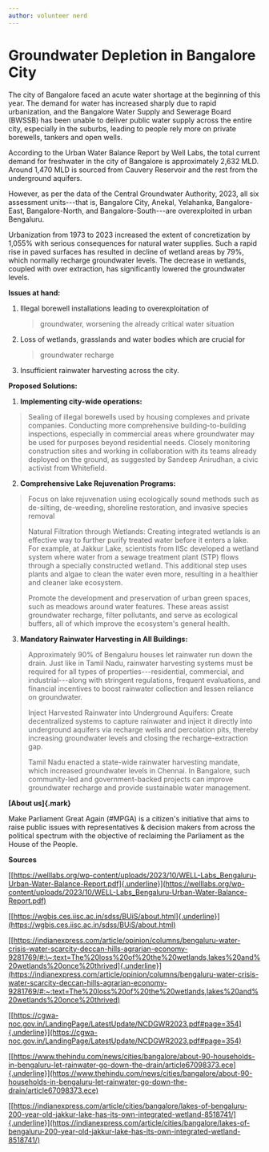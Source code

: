```yaml
---
author: volunteer nerd
---
```


# **Groundwater Depletion in Bangalore City** 

The city of Bangalore faced an acute water shortage at the beginning of
this year. The demand for water has increased sharply due to rapid
urbanization, and the Bangalore Water Supply and Sewerage Board (BWSSB)
has been unable to deliver public water supply across the entire city,
especially in the suburbs, leading to people rely more on private
borewells, tankers and open wells.

According to the Urban Water Balance Report by Well Labs, the total
current demand for freshwater in the city of Bangalore is approximately
2,632 MLD. Around 1,470 MLD is sourced from Cauvery Reservoir and the
rest from the underground aquifers.

However, as per the data of the Central Groundwater Authority, 2023, all
six assessment units---that is, Bangalore City, Anekal, Yelahanka,
Bangalore-East, Bangalore-North, and Bangalore-South---are overexploited
in urban Bengaluru.

Urbanization from 1973 to 2023 increased the extent of concretization by
1,055% with serious consequences for natural water supplies. Such a
rapid rise in paved surfaces has resulted in decline of wetland areas by
79%, which normally recharge groundwater levels. The decrease in
wetlands, coupled with over extraction, has significantly lowered the
groundwater levels.

**Issues at hand:**

1.  Illegal borewell installations leading to overexploitation of
    > groundwater, worsening the already critical water situation

2.  Loss of wetlands, grasslands and water bodies which are crucial for
    > groundwater recharge

3.  Insufficient rainwater harvesting across the city.

**Proposed Solutions:**

1.  **Implementing city-wide operations:**

> Sealing of illegal borewells used by housing complexes and private
> companies. Conducting more comprehensive building-to-building
> inspections, especially in commercial areas where groundwater may be
> used for purposes beyond residential needs. Closely monitoring
> construction sites and working in collaboration with its teams already
> deployed on the ground, as suggested by Sandeep Anirudhan, a civic
> activist from Whitefield.

2.  **Comprehensive Lake Rejuvenation Programs:**

> Focus on lake rejuvenation using ecologically sound methods such as
> de-silting, de-weeding, shoreline restoration, and invasive species
> removal
>
> Natural Filtration through Wetlands: Creating integrated wetlands is
> an effective way to further purify treated water before it enters a
> lake. For example, at Jakkur Lake, scientists from IISc developed a
> wetland system where water from a sewage treatment plant (STP) flows
> through a specially constructed wetland. This additional step uses
> plants and algae to clean the water even more, resulting in a
> healthier and cleaner lake ecosystem.
>
> Promote the development and preservation of urban green spaces, such
> as meadows around water features. These areas assist groundwater
> recharge, filter pollutants, and serve as ecological buffers, all of
> which improve the ecosystem\'s general health.

3.  **Mandatory Rainwater Harvesting in All Buildings:**

> Approximately 90% of Bengaluru houses let rainwater run down the
> drain. Just like in Tamil Nadu, rainwater harvesting systems must be
> required for all types of properties---residential, commercial, and
> industrial---along with stringent regulations, frequent evaluations,
> and financial incentives to boost rainwater collection and lessen
> reliance on groundwater.
>
> Inject Harvested Rainwater into Underground Aquifers: Create
> decentralized systems to capture rainwater and inject it directly into
> underground aquifers via recharge wells and percolation pits, thereby
> increasing groundwater levels and closing the recharge-extraction gap.
>
> Tamil Nadu enacted a state-wide rainwater harvesting mandate, which
> increased groundwater levels in Chennai. In Bangalore, such
> community-led and government-backed projects can improve groundwater
> recharge and provide sustainable water management.

**[About us]{.mark}**

Make Parliament Great Again (#MPGA) is a citizen's initiative that aims
to raise public issues with representatives & decision makers from
across the political spectrum with the objective of reclaiming the
Parliament as the House of the People.

**Sources**

[[https://welllabs.org/wp-content/uploads/2023/10/WELL-Labs_Bengaluru-Urban-Water-Balance-Report.pdf]{.underline}](https://welllabs.org/wp-content/uploads/2023/10/WELL-Labs_Bengaluru-Urban-Water-Balance-Report.pdf)

[[https://wgbis.ces.iisc.ac.in/sdss/BUiS/about.html]{.underline}](https://wgbis.ces.iisc.ac.in/sdss/BUiS/about.html)

[[https://indianexpress.com/article/opinion/columns/bengaluru-water-crisis-water-scarcity-deccan-hills-agrarian-economy-9281769/#:\~:text=The%20loss%20of%20the%20wetlands,lakes%20and%20wetlands%20once%20thrived]{.underline}](https://indianexpress.com/article/opinion/columns/bengaluru-water-crisis-water-scarcity-deccan-hills-agrarian-economy-9281769/#:~:text=The%20loss%20of%20the%20wetlands,lakes%20and%20wetlands%20once%20thrived)

[[https://cgwa-noc.gov.in/LandingPage/LatestUpdate/NCDGWR2023.pdf#page=354]{.underline}](https://cgwa-noc.gov.in/LandingPage/LatestUpdate/NCDGWR2023.pdf#page=354)

[[https://www.thehindu.com/news/cities/bangalore/about-90-households-in-bengaluru-let-rainwater-go-down-the-drain/article67098373.ece]{.underline}](https://www.thehindu.com/news/cities/bangalore/about-90-households-in-bengaluru-let-rainwater-go-down-the-drain/article67098373.ece)

[[https://indianexpress.com/article/cities/bangalore/lakes-of-bengaluru-200-year-old-jakkur-lake-has-its-own-integrated-wetland-8518741/]{.underline}](https://indianexpress.com/article/cities/bangalore/lakes-of-bengaluru-200-year-old-jakkur-lake-has-its-own-integrated-wetland-8518741/)
